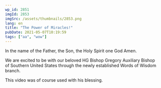 ```yaml
---
wp_id: 2851
imgId: 2853
imgSrc: /assets/thumbnails/2853.png
lang: en
title: "The Power of Miracles!"
pubDate: 2021-05-07T10:19:59
tags: ["aa", "wow"]
---
```

<!-- page: 6 -->

<p>In the name of the Father, the Son, the Holy Spirit one God Amen.</p>
<p>We are excited to be with our beloved HG Bishop Gregory Auxiliary Bishop of Southern United States through the newly established Words of Wisdom branch.</p>
<p>This video was of course used with his blessing.</p>
<p>&nbsp;</p>
